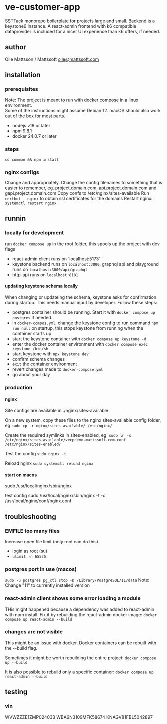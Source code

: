 # ve-customer-app
SSTTack monorepo boilerplate for projects large and small. Backend is a keystone6 instance. A react-admin frontend with k6 compatible dataprovider is included for a nicer UI experience than k6 offers, if needed.

## author
Olle Mattsson / Mattssoft
olle@mattssoft.com

## installation

### prerequisites
Note: The project is meant to run with docker compose in a linux environment.   
Some of the instructions might assume Debian 12. macOS should also work out of the box for most parts.

- nodejs v18 or later
- npm 9.8.1
- docker 24.0.7 or later

### steps
`cd common && npm install`

### nginx configs
Change <NAME> and <VM-IP> appropriately.
Change the config filenames to something that is easier to remember, eg. project.domain.com, api.project.domain.com and gapi.project.domain.com
Copy confs to /etc/nginx/sites-available
Run `certbot --nginx` to obtain ssl certificates for the domains
Restart nginx: `systemctl restart nginx`


## runnin

### locally for development
run `docker compose up` in the root folder, this spools up the project with dev flags

- react-admin client runs on `localhost:5173``
- keystone backend runs on `localhost:3000`, graphql api and playground runs on `localhost:3000/api/graphql`
- http-api runs on `localhost:8181`

#### updating keystone schema locally
When changing or updateing the schema, keystone asks for confirmation during startup. This needs manual input by developer. Follow these steps:
- postgres container should be running. Start it with `docker compose up postgres` if needed.
- in `docker-compos.yml`, change the keystone config to run command `npm run null` on startup, this stops keystone from running when the container starts up
- start the keystone container with `docker compose up keystone -d`
- enter the docker container environment with `docker compose exec keystone /bin/sh`
- start keystone with `npx keystone dev`
- confirm schema changes
- `exit` the container environment
- revert changes made to `docker-compose.yml`
- go about your day

### production



#### nginx
Site configs are available in ./nginx/sites-available

On a new system, copy these files to the nginx sites-available config folder, eg
`sudo cp -r nginx/sites-available/ /etc/nginx/`

Create the required symlinks in sites-enabled, eg.
`sudo ln -s /etc/nginx/sites-available/vecpdemo.mattssoft.com.conf /etc/nginx/sites-enabled/`

Test the config
`sudo nginx -t`

Reload nginx
`sudo systemctl reload nginx`



#### start on macos
sudo /usr/local/nginx/sbin/nginx

test config
sudo /usr/local/nginx/sbin/nginx -t -c /usr/local/nginx/conf/nginx.conf



## troubleshooting

### EMFILE too many files
Increase open file limit (only root can do this)
- login as root (su)
- `ulimit -n 65535`


### postgres port in use (macos)
`sudo -u postgres pg_ctl stop -D /Library/PostgreSQL/11/data`
Note: Change "11" to currently installed version

### react-admin client shows some error loading a module
THis might happened because a dependency was added to react-admin with npm install.
Fix it by rebuilding the react-admin docker image: `docker compose up react-admin --build`


### changes are not visible
This might be an issue with docker. Docker containers can be rebuilt with the --build flag. 

Sometimes it might be worth rebuilding the entire project:
`docker compose up --build`

It is also possible to rebuild only a specific container:
`docker compose up react-admin --build`

## testing

### vin 
WVWZZZE1ZMP024033
WBA6N3109MFK58674
KNAGV81FBL5042897
